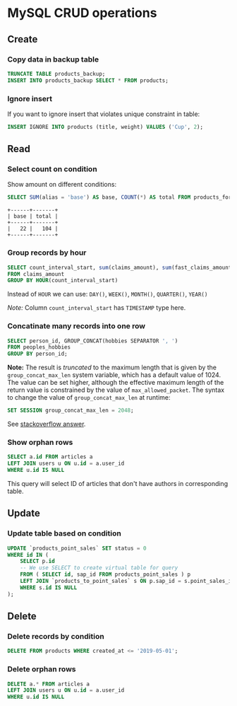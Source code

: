 # MySQL CRUD operations

## Create

### Copy data in backup table

```sql
TRUNCATE TABLE products_backup;
INSERT INTO products_backup SELECT * FROM products;
```

### Ignore insert

If you want to ignore insert that violates unique constraint in table:

```sql
INSERT IGNORE INTO products (title, weight) VALUES ('Cup', 2);
```

## Read

### Select count on condition

Show amount on different conditions:

```sql
SELECT SUM(alias = 'base') AS base, COUNT(*) AS total FROM products_forms;
```
```
+------+-------+
| base | total |
+------+-------+
|   22 |   104 |
+------+-------+
```

### Group records by hour

```sql
SELECT count_interval_start, sum(claims_amount), sum(fast_claims_amount)
FROM claims_amount
GROUP BY HOUR(count_interval_start)
```

Instead of `HOUR` we can use: `DAY()`, `WEEK()`, `MONTH()`, `QUARTER()`, `YEAR()`

*Note:* Column `count_interval_start` has `TIMESTAMP` type here.

### Concatinate many records into one row

```sql
SELECT person_id, GROUP_CONCAT(hobbies SEPARATOR ', ')
FROM peoples_hobbies
GROUP BY person_id;
```

**Note:** The result is *truncated* to the maximum length that is given by the `group_concat_max_len` system variable, which has a default value of 1024. The value can be set higher, although the effective maximum length of the return value is constrained by the value of `max_allowed_packet`. The syntax to change the value of `group_concat_max_len` at runtime:

```sql
SET SESSION group_concat_max_len = 2048;
```

See [stackoverflow answer](https://stackoverflow.com/a/276949/1921272).

### Show orphan rows

```sql
SELECT a.id FROM articles a
LEFT JOIN users u ON u.id = a.user_id
WHERE u.id IS NULL
```

This query will select ID of articles that don't have authors in corresponding table.

## Update

### Update table based on condition

```sql
UPDATE `products_point_sales` SET status = 0
WHERE id IN (
    SELECT p.id
    -- We use SELECT to create virtual table for query
    FROM ( SELECT id, sap_id FROM products_point_sales ) p
    LEFT JOIN `products_to_point_sales` s ON p.sap_id = s.point_sales_id
    WHERE s.id IS NULL
);
```

## Delete

### Delete records by condition

```sql
DELETE FROM products WHERE created_at <= '2019-05-01';
```

### Delete orphan rows

```sql
DELETE a.* FROM articles a
LEFT JOIN users u ON u.id = a.user_id
WHERE u.id IS NULL
```
